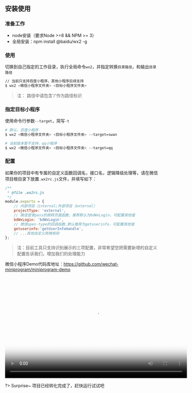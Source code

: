 ## 安装使用

### 准备工作
* node安装（要求Node >=8 && NPM >= 3）
* 全局安装：npm install @baidu/wx2 -g


### 使用
切换到自己指定的工作目录，执行全局命令`wx2`，并指定转换`目录路径`，和输出`目录路径`

```bash
// 当前只支持百度小程序，其他小程序后续支持
$ wx2 <微信小程序文件夹> <目标小程序文件夹>
```
> 注： 路径中请包含'/'作为路径标识

### 指定目标小程序
使用命令行参数`--target`，简写`-t`
```bash
# 默认，百度小程序
$ wx2 <微信小程序文件夹> <目标小程序文件夹> --target=swan

# 当前版本暂不支持，qq小程序
$ wx2 <微信小程序文件夹> <目标小程序文件夹> --target=qq
```

### 配置
如果你的项目中有专属的自定义函数回调名，接口名，逻辑降级处理等，请在微信项目根目录下放置`.wx2rc.js`文件，并填写如下：
```javascript
/**
 * @file .wx2rc.js
 */
module.exports = {
    // 内部项目（internal;外部项目（external）
    projectType: 'external',
    // 微信登录pass的跳转页面函数，推荐默认为bdWxLogin，可配置其他值
    bdWxLogin: 'bdWxLogin',
    // 微信open-type的回调函数,默认推荐为getuserinfo，可配置其他值
    getuserinfo:'getUserInfoHandle',
    // ...其他自定义转换规则
};
```
> 注：目前工具只支持识别展示的三项配置，非常希望您把需要新增的自定义配置告诉我们，增加我们的处理能力


微信小程序Demo代码库地址：https://github.com/wechat-miniprogram/miniprogram-demo

<video controls="controls" preload="auto" poster="/union-static/public/static/wx2/img/loading.png" width="600" height="335">
    <source src="/union-static/public/static/wx2/video/trans_demo.mp4" type="video/mp4">
</video>

?> Surprise~ 项目已经转化完成了，赶快运行试试吧
